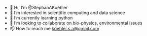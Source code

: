 - 👋 Hi, I’m @StephanAKoehler
- 👀 I’m interested in scientific computing and data science
- 🌱 I’m currently learning python
- 💞️ I’m looking to collaborate on bio-physics, environmental issues
- 📫 How to reach me koehler.s.a@gmail.com

<!---
StephanAKoehler/StephanAKoehler is a ✨ special ✨ repository because its `README.md` (this file) appears on your GitHub profile.
You can click the Preview link to take a look at your changes.
--->
